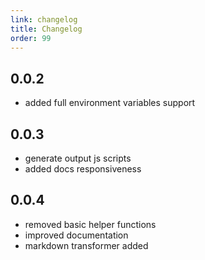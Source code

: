 ```yaml
---
link: changelog
title: Changelog
order: 99
---
```


## 0.0.2

- added full environment variables support

## 0.0.3

- generate output js scripts
- added docs responsiveness

## 0.0.4

- removed basic helper functions
- improved documentation
- markdown transformer added
